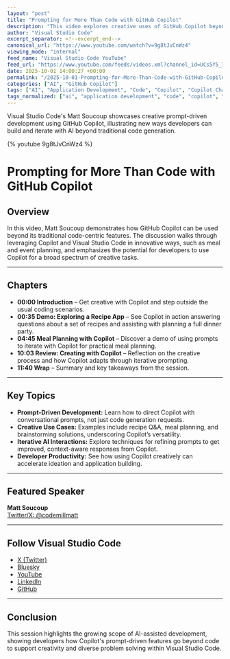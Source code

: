 ```yaml
---
layout: "post"
title: "Prompting for More Than Code with GitHub Copilot"
description: "This video explores creative uses of GitHub Copilot beyond code generation, highlighting how iterative interactions with Copilot can enhance prompt-driven development. The session demonstrates Copilot's application to meal planning, creative project ideation, and answers about recipe sets using Visual Studio Code. Viewers will learn how Copilot’s flexibility can be harnessed to build smarter, more interactive prompt-driven apps."
author: "Visual Studio Code"
excerpt_separator: <!--excerpt_end-->
canonical_url: "https://www.youtube.com/watch?v=9g8tJvCnWz4"
viewing_mode: "internal"
feed_name: "Visual Studio Code YouTube"
feed_url: "https://www.youtube.com/feeds/videos.xml?channel_id=UCs5Y5_7XK8HLDX0SLNwkd3w"
date: 2025-10-01 14:00:27 +00:00
permalink: "/2025-10-01-Prompting-for-More-Than-Code-with-GitHub-Copilot.html"
categories: ["AI", "GitHub Copilot"]
tags: ["AI", "Application Development", "Code", "Copilot", "Copilot Chat", "Creative AI", "Developer", "Developer Community", "Developer Productivity", "Developer Tools", "GitHub Copilot", "Microsoft", "Prompt Driven Development", "Prompt Engineering", "Promptdrivendevelopment", "Prompts", "Recipe Planning", "Software Developer", "Software Development", "Videos", "VS Code"]
tags_normalized: ["ai", "application development", "code", "copilot", "copilot chat", "creative ai", "developer", "developer community", "developer productivity", "developer tools", "github copilot", "microsoft", "prompt driven development", "prompt engineering", "promptdrivendevelopment", "prompts", "recipe planning", "software developer", "software development", "videos", "vs code"]
---
```


Visual Studio Code's Matt Soucoup showcases creative prompt-driven development using GitHub Copilot, illustrating new ways developers can build and iterate with AI beyond traditional code generation.<!--excerpt_end-->

{% youtube 9g8tJvCnWz4 %}

# Prompting for More Than Code with GitHub Copilot

## Overview

In this video, Matt Soucoup demonstrates how GitHub Copilot can be used beyond its traditional code-centric features. The discussion walks through leveraging Copilot and Visual Studio Code in innovative ways, such as meal and event planning, and emphasizes the potential for developers to use Copilot for a broad spectrum of creative tasks.

---

## Chapters

- **00:00 Introduction** – Get creative with Copilot and step outside the usual coding scenarios.
- **00:35 Demo: Exploring a Recipe App** – See Copilot in action answering questions about a set of recipes and assisting with planning a full dinner party.
- **04:45 Meal Planning with Copilot** – Discover a demo of using prompts to iterate with Copilot for practical meal planning.
- **10:03 Review: Creating with Copilot** – Reflection on the creative process and how Copilot adapts through iterative prompting.
- **11:40 Wrap** – Summary and key takeaways from the session.

---

## Key Topics

- **Prompt-Driven Development:** Learn how to direct Copilot with conversational prompts, not just code generation requests.
- **Creative Use Cases:** Examples include recipe Q&A, meal planning, and brainstorming solutions, underscoring Copilot’s versatility.
- **Iterative AI Interactions:** Explore techniques for refining prompts to get improved, context-aware responses from Copilot.
- **Developer Productivity:** See how using Copilot creatively can accelerate ideation and application building.

---

## Featured Speaker

**Matt Soucoup**  
[Twitter/X: @codemillmatt](https://x.com/codemillmatt)

---

## Follow Visual Studio Code

- [X (Twitter)](https://x.com/code)
- [Bluesky](https://bsky.app/profile/vscode.dev)
- [YouTube](https://youtube.com/code)
- [LinkedIn](https://www.linkedin.com/showcase/104107263)
- [GitHub](https://github.com/microsoft/vscode)

---

## Conclusion

This session highlights the growing scope of AI-assisted development, showing developers how Copilot's prompt-driven features go beyond code to support creativity and diverse problem solving within Visual Studio Code.
